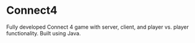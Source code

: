 # Connect4
Fully developed Connect 4 game with server, client, and player vs. player functionality. Built using Java.
